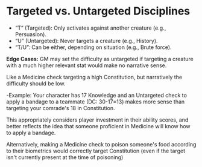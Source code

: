 # Targeted vs. Untargeted Disciplines

- “T” (Targeted): Only activates against another creature (e.g., Persuasion).
- “U” (Untargeted): Never targets a creature (e.g., History).
- “T/U”: Can be either, depending on situation (e.g., Brute force).

**Edge Cases:** GM may set the difficulty as untargeted if targeting a creature with a much higher relevant stat would make no narrative sense.

Like a Medicine check targeting a high Constitution, but narratively the difficulty should be low. 

-Example: Your character has 17 Knowledge and an Untargeted check to apply a bandage to a teammate (DC: 30-17=13) makes more sense than targeting your comrade's 18 in Constitution. 

This appropriately considers player investment in their ability scores, and better reflects the idea that someone proficient in Medicine will know how to apply a bandage.

Alternatively, making a Medicine check to poison someone's food according to their biometrics would correctly target Constitution (even if the target isn't currently present at the time of poisoning)


